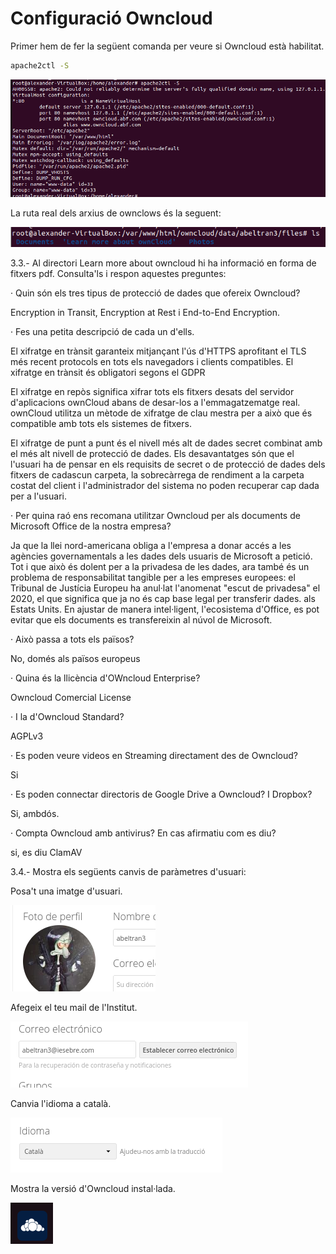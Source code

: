 # Configuració Owncloud

Primer hem de fer la següent comanda per veure si Owncloud està habilitat.

```sh
apache2ctl -S
```

![](Selecció_248.png)

La ruta real dels arxius de ownclows és la seguent:

![](rutareal.png)

3.3.- Al directori Learn more about owncloud hi ha informació en forma de fitxers pdf. Consulta'ls i respon aquestes preguntes:

· Quin són els tres tipus de protecció de dades que ofereix Owncloud?

  Encryption in Transit, Encryption at Rest i End-to-End Encryption.
 
· Fes una petita descripció de cada un d'ells.

  El xifratge en trànsit garanteix mitjançant l'ús d'HTTPS aprofitant el TLS més recent
  protocols en tots els navegadors i clients compatibles. El xifratge en trànsit és obligatori segons el GDPR
  
  El xifratge en repòs significa xifrar tots els fitxers
  desats del servidor d'aplicacions ownCloud abans de desar-los a l'emmagatzematge real.
  ownCloud utilitza un mètode de xifratge de clau mestra per a això que és compatible amb tots els sistemes de fitxers.
  
  El xifratge de punt a punt és el nivell més alt de dades
  secret combinat amb el més alt nivell de
  protecció de dades. Els desavantatges són que el
  l'usuari ha de pensar en els requisits de secret o de protecció de dades dels fitxers de cadascun
  carpeta, la sobrecàrrega de rendiment a la carpeta
  costat del client i l'administrador del sistema no poden recuperar cap dada per a l'usuari.

· Per quina raó ens recomana utilitzar Owncloud per als documents de Microsoft Office de la nostra empresa?

  Ja que la llei nord-americana obliga a l'empresa a donar accés a les agències governamentals a les dades dels usuaris de Microsoft a petició. Tot i que   això és dolent per a la privadesa de les dades, ara també és un problema de responsabilitat tangible per a les empreses europees: el Tribunal de         Justícia Europeu ha anul·lat l'anomenat "escut de privadesa" el 2020, el que significa que ja no és cap base legal per transferir dades. als Estats       Units. En ajustar de manera intel·ligent, l'ecosistema d'Office, es pot evitar que els documents es transfereixin al núvol de Microsoft.
 
· Això passa a tots els països?

  No, domés als països europeus

· Quina és la llicència d'OWncloud Enterprise?

  Owncloud Comercial License

· I la d'Owncloud Standard?

  AGPLv3

· Es poden veure videos en Streaming directament des de Owncloud?

  Si

· Es poden connectar directoris de Google Drive a Owncloud?
  I Dropbox?
  
  Si, ambdós.

· Compta Owncloud amb antivirus? En cas afirmatiu com es diu?

  si, es diu ClamAV





3.4.- Mostra els següents canvis de paràmetres d'usuari:

Posa't una imatge d'usuari.

  ![](FotoPerfil.png)

Afegeix el teu mail de l'Institut.

  ![](correu.png)

Canvia l'idioma a català.

![](idioma.png)

Mostra la versió d'Owncloud instal·lada.

![](app.png)

